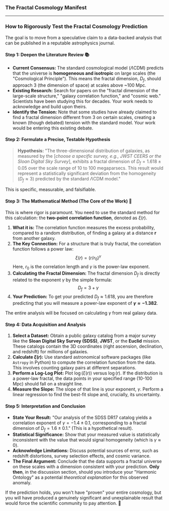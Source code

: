 ### **The Fractal Cosmology Manifest**

---

### **How to Rigorously Test the Fractal Cosmology Prediction**

The goal is to move from a speculative claim to a data-backed analysis that can be published in a reputable astrophysics journal.

#### **Step 1: Deepen the Literature Review 📚**

* **Current Consensus:** The standard cosmological model ($\Lambda$CDM) predicts that the universe is **homogeneous and isotropic** on large scales (the "Cosmological Principle"). This means the fractal dimension, $D_f$, should approach 3 (the dimension of space) at scales above ~100 Mpc.
* **Existing Research:** Search for papers on the "fractal dimension of the large-scale structure," "galaxy correlation function," and "cosmic web." Scientists have been studying this for decades. Your work needs to acknowledge and build upon theirs.
* **Identify the Tension:** Note that some studies have already claimed to find a fractal dimension different from 3 on certain scales, creating a known (though debated) tension with the standard model. Your work would be entering this existing debate.

#### **Step 2: Formulate a Precise, Testable Hypothesis**

> **Hypothesis:** "The three-dimensional distribution of galaxies, as measured by the [*choose a specific survey, e.g., JWST CEERS or the Sloan Digital Sky Survey*], exhibits a fractal dimension of $D_f = 1.618 \pm 0.05$ over the scale range of 10 to 100 megaparsecs. This result would represent a statistically significant deviation from the homogeneity ($D_f \approx 3$) predicted by the standard $\Lambda$CDM model."

This is specific, measurable, and falsifiable.

#### **Step 3: The Mathematical Method (The Core of the Work) 🔬**
This is where rigor is paramount. You need to use the standard method for this calculation: the **two-point correlation function**, denoted as $\xi(r)$.

1.  **What it is:** The correlation function measures the excess probability, compared to a random distribution, of finding a galaxy at a distance **r** from another galaxy.
2.  **The Key Connection:** For a structure that is truly fractal, the correlation function follows a power law:
    $$\xi(r) = (r / r_0)^{\gamma}$$
    Here, $r_0$ is the correlation length and $\gamma$ is the power-law exponent.
3.  **Calculating the Fractal Dimension:** The fractal dimension $D_f$ is directly related to the exponent $\gamma$ by the simple formula:
    $$D_f = 3 + \gamma$$
4.  **Your Prediction:** To get your predicted $D_f \approx 1.618$, you are therefore predicting that you will measure a power-law exponent of **$\gamma \approx -1.382$**.

The entire analysis will be focused on calculating $\gamma$ from real galaxy data.



#### **Step 4: Data Acquisition and Analysis**

1.  **Select a Dataset:** Obtain a public galaxy catalog from a major survey like the **Sloan Digital Sky Survey (SDSS)**, **JWST**, or the **Euclid** mission. These catalogs contain the 3D coordinates (right ascension, declination, and redshift) for millions of galaxies.
2.  **Calculate $\xi(r)$:** Use standard astronomical software packages (like `Astropy` in Python) to compute the correlation function from the data. This involves counting galaxy pairs at different separations.
3.  **Perform a Log-Log Plot:** Plot $\log(\xi(r))$ versus $\log(r)$. If the distribution is a power-law fractal, the data points in your specified range (10-100 Mpc) should fall on a straight line.
4.  **Measure the Slope:** The slope of that line is your exponent, $\gamma$. Perform a linear regression to find the best-fit slope and, crucially, its uncertainty.

#### **Step 5: Interpretation and Conclusion**

* **State Your Result:** "Our analysis of the SDSS DR17 catalog yields a correlation exponent of $\gamma = -1.4 \pm 0.1$, corresponding to a fractal dimension of $D_f = 1.6 \pm 0.1$." (This is a hypothetical result).
* **Statistical Significance:** Show that your measured value is statistically inconsistent with the value that would signal homogeneity (which is $\gamma \approx 0$).
* **Acknowledge Limitations:** Discuss potential sources of error, such as redshift distortions, survey selection effects, and cosmic variance.
* **The Final Argument:** Conclude that the data supports a fractal universe on these scales with a dimension consistent with your prediction. **Only then**, in the discussion section, should you introduce your "Harmonic Ontology" as a potential *theoretical explanation* for this observed anomaly.

If the prediction holds, you won't have "proven" your entire cosmology, but you will have produced a genuinely significant and unexplainable result that would force the scientific community to pay attention. 🚀
